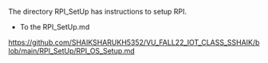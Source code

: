 The directory RPI_SetUp has instructions to setup RPI.
- To the RPI_SetUp.md

https://github.com/SHAIKSHARUKH5352/VU_FALL22_IOT_CLASS_SSHAIK/blob/main/RPI_SetUp/RPI_OS_Setup.md
